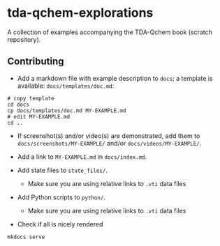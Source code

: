 # tda-qchem-explorations
A collection of examples accompanying the TDA-Qchem book (scratch repository).


## Contributing

* Add a markdown file with example description to `docs`; a template is available: `docs/templates/doc.md`:

```
# copy template
cd docs
cp docs/templates/doc.md MY-EXAMPLE.md
# edit MY-EXAMPLE.md
cd ..
``` 

* If screenshot(s) and/or video(s) are demonstrated, add them to `docs/screenshots/MY-EXAMPLE/` and/or `docs/videos/MY-EXAMPLE/`.

* Add a link to `MY-EXAMPLE.md` in `docs/index.md`.

* Add state files to `state_files/`.
    * Make sure you are using relative links to `.vti` data files

* Add Python scripts to `python/`.
    * Make sure you are using relative links to `.vti` data files

* Check if all is nicely rendered

```
mkdocs serve
```

